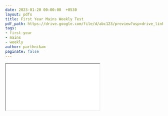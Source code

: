 ```yaml
---
date: 2023-01-20 00:00:00  +0530
layout: pdfs
title: First Year Mains Weekly Test 
pdf_path: https://drive.google.com/file/d/abc123/preview?usp=drive_link
tags: 
- first-year
- mains
- weekly
author: parthnikam
paginate: false
---
```


<iframe class="embed-pdf" src="{{ page.pdf_path }}#toolbar=0" seamless="seamless" scrolling="no" style="overflow:hidden"></iframe>
